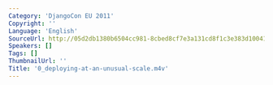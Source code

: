 ```yaml
---
Category: 'DjangoCon EU 2011'
Copyright: ''
Language: 'English'
SourceUrl: http://05d2db1380b6504cc981-8cbed8cf7e3a131cd8f1c3e383d10041.r93.cf2.rackcdn.com/djangocon-eu-2011/0_deploying-at-an-unusual-scale.m4v
Speakers: []
Tags: []
ThumbnailUrl: ''
Title: '0_deploying-at-an-unusual-scale.m4v'
---
```

